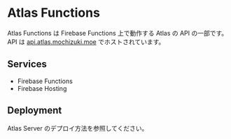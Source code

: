# Atlas Functions

Atlas Functions は Firebase Functions 上で動作する Atlas の API の一部です。  
API は [api.atlas.mochizuki.moe](https://api.atlas.mochizuki.moe) でホストされています。


## Services

* Firebase Functions
* Firebase Hosting


## Deployment

Atlas Server のデプロイ方法を参照してください。